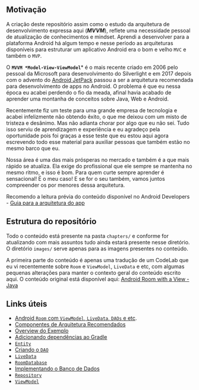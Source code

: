 ## Motivação
A criação deste repositório assim como o estudo da arquitetura de desenvolvimento expressa aqui (***MVVM***), reflete uma necessidade pessoal de atualização de conhecimentos e mindset. Aprendi a desenvolver para a plataforma Android há algum tempo e nesse período as arquiteturas disponíveis para estruturar um aplicativo Android era o bom e velho `MVC` e também o `MVP`. 

O **`MVVM *Model-View-ViewModel`*** é o mais recente criado em 2006 pelo pessoal da Microsoft para desenvolvimento do Silverlight e em 2017 depois com o advento do [Android JetPack](https://developer.android.com/jetpack/) passou a ser a arquitetura recomendada para desenvolvimento de apps no Android. O problema é que eu nessa época eu acabei perdendo o fio da meada, afinal havia acabado de aprender uma montanha de conceitos sobre Java, Web e Android. 

Recentemente fiz um teste para uma grande empresa de tecnologia e acabei infelizmente não obtendo êxito, o que me deixou com um misto de tristeza e desânimo. Mas não adianta chorar por algo que eu não sei. Tudo isso serviu de aprendizagem e experiência e eu agradeço pela oportunidade pois foi graças a esse teste que eu estou aqui agora escrevendo todo esse material para auxiliar pessoas que também estão no mesmo barco que eu.     

Nossa área é uma das mais prósperas no mercado e também é a que mais rápido se atualiza. Ela exige do profissional que ele sempre se mantenha no mesmo ritmo, e isso é bom. Para quem curte sempre aprender é sensacional! É o meu caso! E se for o seu também, vamos juntos compreender os por menores dessa arquitetura.

Recomendo a leitura prévia do conteúdo disponível no Android Developers - [Guia para a arquitetura do app](https://developer.android.com/jetpack/docs/guide)


## Estrutura do repositório
Todo o conteúdo está presente na pasta `chapters/` e conforme for atualizando com mais assuntos tudo ainda estará presente nesse diretório. O diretório `images/` serve apenas para as imagens presentes no conteúdo. 

A primeira parte do conteúdo é apenas uma tradução de um CodeLab que eu vi recentemente sobre `Room` e `ViewModel`, `LiveData` e etc, com algumas pequenas alterações para manter o contexto geral do conteúdo escrito aqui. O conteúdo original está disponível aqui: [Android Room with a View - Java](https://codelabs.developers.google.com/codelabs/android-room-with-a-view)  

## Links úteis 

* [Android `Room` com `ViewModel`, `LiveData`, `DAOs` e etc](https://github.com/eduardowgmendes/android-studies/blob/master/chapters/09-introduction-mvvm.md#introdu%C3%A7%C3%A3o).
* [Componentes de Arquitetura Recomendados](https://github.com/eduardowgmendes/android-studies/blob/master/chapters/09-introduction-mvvm.md#o-que-s%C3%A3o-os-componentes-de-arquitetura-recomendados)
* [Overview do Exemplo](https://github.com/eduardowgmendes/android-studies/blob/master/chapters/09-introduction-mvvm.md#o-que-iremos-contruir)
* [Adicionando dependências ao Gradle](https://github.com/eduardowgmendes/android-studies/blob/master/chapters/07-creating-app.md#adicionando-as-depend%C3%AAncias-ao-gradle)
* [`Entity`](https://github.com/eduardowgmendes/android-studies/blob/master/chapters/07-creating-app.md#criando-uma-entity)
* [Criando o `DAO`](https://github.com/eduardowgmendes/android-studies/blob/master/chapters/07-creating-app.md#criando-o-dao)
* [`LiveData`](https://github.com/eduardowgmendes/android-studies/blob/master/chapters/07-creating-app.md#livedata)
* [`RoomDatabase`](https://github.com/eduardowgmendes/android-studies/blob/master/chapters/07-creating-app.md#roomdatabase)
* [Implementando o Banco de Dados](https://github.com/eduardowgmendes/android-studies/blob/master/chapters/07-creating-app.md#implementando-o-banco-de-dados)
* [`Repository`](https://github.com/eduardowgmendes/android-studies/blob/master/chapters/07-creating-app.md#repository)
* [`ViewModel`](https://github.com/eduardowgmendes/android-studies/blob/master/chapters/07-creating-app.md#viewmodel)
                        


  
  

   
